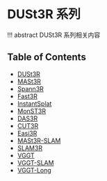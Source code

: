 # DUSt3R 系列

!!! abstract
    DUSt3R 系列相关内容

## Table of Contents

- [DUSt3R](dust3r/)
- [MASt3R](mast3r/)
- [Spann3R](spann3r/)
- [Fast3R](fast3r/)
- [InstantSplat](instant-splat/)
- [MonST3R](monst3r/)
- [DAS3R](das3r/)
- [CUT3R](cut3r/)
- [Easi3R](easi3r/)
- [MASt3R-SLAM](mast3r-slam/)
- [SLAM3R](slam3r/)
- [VGGT](vggt/)
- [VGGT-SLAM](vggt-slam/)
- [VGGT-Long](vggt-long/)